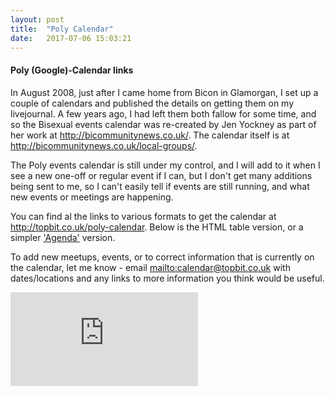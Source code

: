 ```yaml
---
layout: post
title:  "Poly Calendar"
date:   2017-07-06 15:03:21
---
```


#### Poly (Google)-Calendar links

In August 2008, just after I came home from Bicon in Glamorgan, I set up a couple of calendars and published the details on getting them on my livejournal. A few years ago, I had left them both fallow for some time, and so the Bisexual events calendar was re-created by Jen Yockney as part of her work at <http://bicommunitynews.co.uk/>. The calendar itself is at <http://bicommunitynews.co.uk/local-groups/>.

The Poly events calendar is still under my control, and I will add to it when I see a new one-off or regular event if I can, but I don't get many additions being sent to me, so I can't easily tell if events are still running, and what new events or meetings are happening.  

You can find al the links to various formats to get the calendar at <http://topbit.co.uk/poly-calendar>. Below is the HTML table version, or a simpler <a href="https://calendar.google.com/calendar/embed?src=r77h5s68dtsu0v8dtel66aoa4g@group.calendar.google.com&mode=AGENDA">'Agenda'</a> version.


To add new meetups, events, or to correct information that is currently on the calendar, let me know - email <mailto:calendar@topbit.co.uk> with dates/locations and any links to more information you think would be useful.

<iframe src="http://www.google.com/calendar/embed?src=r77h5s68dtsu0v8dtel66aoa4g%40group.calendar.google.com" frameborder="0"></iframe>

